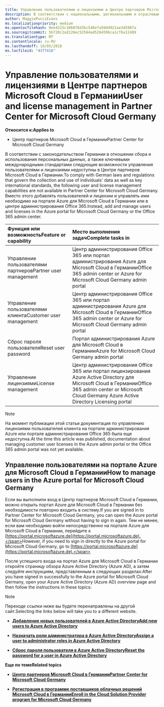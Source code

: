 ```yaml
---
title: Управление пользователями и лицензиями в Центре партнеров Microsoft Cloud в Германии | Центр партнеров Microsoft Cloud в Германии
description: В соответствии с национальными, региональными и отраслевыми требованиями к сбору и использованию персональных данных возможности управления пользователями недоступны в Центре партнеров Microsoft Cloud в Германии. Вместо этого добавлять пользователей и управлять ими необходимо на портале Azure для Microsoft Cloud в Германии.
author: MaggiePucciEvans
ms.localizationpriority: medium
ms.openlocfilehash: 0ee4215c106076d3bc548efa50dd921ae3d5987a
ms.sourcegitcommit: 5b720c2ad126ec52564ad5264596ca1cf6a12489
ms.translationtype: MT
ms.contentlocale: ru-RU
ms.lasthandoff: 10/05/2018
ms.locfileid: "4377416"
---
```

# <a name="user-and-license-management-in-partner-center-for-microsoft-cloud-germany"></a><span data-ttu-id="cd0b5-104">Управление пользователями и лицензиями в Центре партнеров Microsoft Cloud в Германии</span><span class="sxs-lookup"><span data-stu-id="cd0b5-104">User and license management in Partner Center for Microsoft Cloud Germany</span></span>

**<span data-ttu-id="cd0b5-105">Относится к:</span><span class="sxs-lookup"><span data-stu-id="cd0b5-105">Applies to</span></span>**

-  <span data-ttu-id="cd0b5-106">Центр партнеров Microsoft Cloud в Германии</span><span class="sxs-lookup"><span data-stu-id="cd0b5-106">Partner Center for Microsoft Cloud Germany</span></span>

<span data-ttu-id="cd0b5-107">В соответствии с законодательством Германии в отношении сбора и использования персональных данных, а также ключевыми международными стандартами следующие возможности управления пользователями и лицензиями недоступны в Центре партнеров Microsoft Cloud в Германии.</span><span class="sxs-lookup"><span data-stu-id="cd0b5-107">To comply with German laws and regulations that govern the collection and use of individuals' data as well as key international standards, the following user and license management capabilities are not available in Partner Center for Microsoft Cloud Germany.</span></span> <span data-ttu-id="cd0b5-108">Вместо этого добавлять пользователей и лицензии и управлять ими необходимо на портале Azure для Microsoft Cloud в Германии или в центре администрирования Office 365.</span><span class="sxs-lookup"><span data-stu-id="cd0b5-108">Instead, add and manage users and licenses in the Azure portal for Microsoft Cloud Germany or the Office 365 admin center.</span></span>

<span data-ttu-id="cd0b5-109">Функция или возможность</span><span class="sxs-lookup"><span data-stu-id="cd0b5-109">Feature or capability</span></span> | <span data-ttu-id="cd0b5-110">Место выполнения задач</span><span class="sxs-lookup"><span data-stu-id="cd0b5-110">Complete tasks in</span></span>
:--- | :---
<span data-ttu-id="cd0b5-111">Управление пользователями партнеров</span><span class="sxs-lookup"><span data-stu-id="cd0b5-111">Partner user management</span></span> | <span data-ttu-id="cd0b5-112">Центр администрирования Office 365 или портал администрирования Azure для Microsoft Cloud в Германии</span><span class="sxs-lookup"><span data-stu-id="cd0b5-112">Office 365 admin center or Azure for Microsoft Cloud Germany admin portal</span></span>
<span data-ttu-id="cd0b5-113">Управление пользователями клиента</span><span class="sxs-lookup"><span data-stu-id="cd0b5-113">Customer user management</span></span> | <span data-ttu-id="cd0b5-114">Центр администрирования Office 365 или портал администрирования Azure для Microsoft Cloud в Германии</span><span class="sxs-lookup"><span data-stu-id="cd0b5-114">Office 365 admin center or Azure for Microsoft Cloud Germany admin portal</span></span>
<span data-ttu-id="cd0b5-115">Сброс пароля пользователя</span><span class="sxs-lookup"><span data-stu-id="cd0b5-115">Reset user password</span></span> | <span data-ttu-id="cd0b5-116">Портал администрирования Azure для Microsoft Cloud в Германии</span><span class="sxs-lookup"><span data-stu-id="cd0b5-116">Azure for Microsoft Cloud Germany admin portal</span></span>
<span data-ttu-id="cd0b5-117">Управление лицензиями</span><span class="sxs-lookup"><span data-stu-id="cd0b5-117">License management</span></span> | <span data-ttu-id="cd0b5-118">Центр администрирования Office 365 или портал лицензирования Azure Active Directory для Microsoft Cloud в Германии</span><span class="sxs-lookup"><span data-stu-id="cd0b5-118">Office 365 admin center or Microsoft Cloud Germany Azure Active Directory Licensing portal</span></span>

> [!NOTE]  
> <span data-ttu-id="cd0b5-119">На момент публикации этой статьи документация по управлению лицензиями пользователей клиента на портале администрирования Azure или портале администрирования Office 365 была еще недоступна.</span><span class="sxs-lookup"><span data-stu-id="cd0b5-119">At the time this article was published, documentation about managing customer user licenses in the Azure admin portal or the Office 365 admin portal was not yet available.</span></span>

## <a name="how-to-manage-users-in-the-azure-portal-for-microsoft-cloud-germany"></a><span data-ttu-id="cd0b5-120">Управление пользователями на портале Azure для Microsoft Cloud в Германии</span><span class="sxs-lookup"><span data-stu-id="cd0b5-120">How to manage users in the Azure portal for Microsoft Cloud Germany</span></span> 

<span data-ttu-id="cd0b5-121">Если вы выполнили вход в Центр партнеров Microsoft Cloud в Германии, можно открыть портал Azure для Microsoft Cloud в Германии без необходимости повторно входить в систему.</span><span class="sxs-lookup"><span data-stu-id="cd0b5-121">If you are signed in to Partner Center for Microsoft Cloud Germany, you can open the Azure portal for Microsoft Cloud Germany without having to sign in again.</span></span> <span data-ttu-id="cd0b5-122">Тем не менее, если вам необходимо войти непосредственно на портале Azure для Microsoft Cloud в Германии, перейдите к [https://portal.microsoftazure.de](https://portal.microsoftazure.de).</span><span class="sxs-lookup"><span data-stu-id="cd0b5-122">However, if you need to sign in directly to the Azure portal for Microsoft Cloud Germany, go to [https://portal.microsoftazure.de](https://portal.microsoftazure.de).</span></span> 

<span data-ttu-id="cd0b5-123">После успешного входа на портал Azure для Microsoft Cloud в Германии откройте страницу обзора Azure Active Directory (Azure AD), а затем следуйте инструкциям, представленным в следующих разделах:</span><span class="sxs-lookup"><span data-stu-id="cd0b5-123">After you have signed in successfully to the Azure portal for Microsoft Cloud Germany, open your Azure Active Directory (Azure AD) overview page and then follow the instructions in these topics:</span></span>

> [!NOTE]  
> <span data-ttu-id="cd0b5-124">Переходе ссылки ниже вы будете перенаправлены на другой сайт.</span><span class="sxs-lookup"><span data-stu-id="cd0b5-124">Selecting the links below will take you to a different website.</span></span> 

-  [**<span data-ttu-id="cd0b5-125">Добавление новых пользователей в Azure Active Directory</span><span class="sxs-lookup"><span data-stu-id="cd0b5-125">Add new users to Azure Active Directory</span></span>**](https://docs.microsoft.com/azure/active-directory/active-directory-users-create-azure-portal)

-  [**<span data-ttu-id="cd0b5-126">Назначать роли администратора в Azure Active Directory</span><span class="sxs-lookup"><span data-stu-id="cd0b5-126">Assign a user to administrator roles in Azure Active Directory</span></span>**](https://docs.microsoft.com/azure/active-directory/active-directory-users-assign-role-azure-portal)

-  [**<span data-ttu-id="cd0b5-127">Сброс пароля пользователя в Azure Active Directory</span><span class="sxs-lookup"><span data-stu-id="cd0b5-127">Reset the password for a user in Azure Active Directory</span></span>**](https://docs.microsoft.com/azure/active-directory/active-directory-users-reset-password-azure-portal)

**<span data-ttu-id="cd0b5-128">Еще по теме</span><span class="sxs-lookup"><span data-stu-id="cd0b5-128">Related topics</span></span>**

-  [**<span data-ttu-id="cd0b5-129">Центр партнеров Microsoft Cloud в Германии</span><span class="sxs-lookup"><span data-stu-id="cd0b5-129">Partner Center for Microsoft Cloud Germany</span></span>**](partner-center-for-microsoft-cloud-germany.md)

-  [**<span data-ttu-id="cd0b5-130">Регистрация в программе поставщиков облачных решений Microsoft Cloud в Германии</span><span class="sxs-lookup"><span data-stu-id="cd0b5-130">Enroll in the Cloud Solution Provider program for Microsoft Cloud Germany</span></span>**](enroll-in-csp-for-microsoft-cloud-germany.md)

